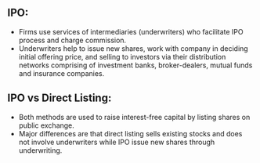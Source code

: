 ## IPO:
- Firms use services of intermediaries (underwriters) who facilitate IPO process and charge commission.
- Underwriters help to issue new shares, work with company in deciding initial offering price, and selling to investors via their distribution networks comprising of investment banks, broker-dealers, mutual funds and insurance companies.

## IPO vs Direct Listing:
- Both methods are used to raise interest-free capital by listing shares on public exchange.
- Major differences are that direct listing sells existing stocks and does not involve underwriters while IPO issue new shares through underwriting.
